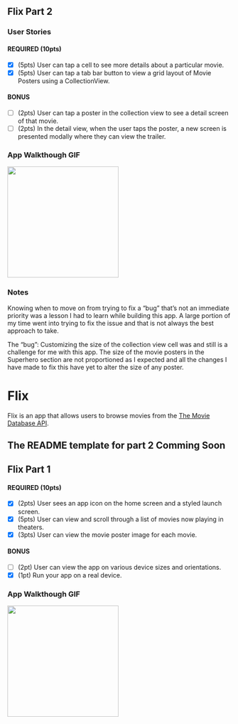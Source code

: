## Flix Part 2

### User Stories

#### REQUIRED (10pts)
- [X] (5pts) User can tap a cell to see more details about a particular movie.
- [X] (5pts) User can tap a tab bar button to view a grid layout of Movie Posters using a CollectionView.

#### BONUS
- [ ] (2pts) User can tap a poster in the collection view to see a detail screen of that movie.
- [ ] (2pts) In the detail view, when the user taps the poster, a new screen is presented modally where they can view the trailer.

### App Walkthough GIF

<img src="https://recordit.co/sELiAV0gh5" width=250><br>

### Notes
Knowing when to move on from trying to fix a “bug” that’s not an immediate priority was a lesson I had to learn while building this app. A large portion of my time went into trying to fix the issue and that is not always the best approach to take.

The “bug”:
Customizing the size of the collection view cell was and still is a challenge for me with this app. The size of the movie posters in the Superhero section are not proportioned as I expected and all the changes I have made to fix this have yet to alter the size of any poster. 


# Flix

Flix is an app that allows users to browse movies from the [The Movie Database API](http://docs.themoviedb.apiary.io/#).

 The README template for part 2 Comming Soon
---

## Flix Part 1

#### REQUIRED (10pts)
- [x] (2pts) User sees an app icon on the home screen and a styled launch screen.
- [x] (5pts) User can view and scroll through a list of movies now playing in theaters.
- [x] (3pts) User can view the movie poster image for each movie.

#### BONUS
- [ ] (2pt) User can view the app on various device sizes and orientations.
- [x] (1pt) Run your app on a real device.

### App Walkthough GIF


<img src="http://g.recordit.co/AbR22AYaje.gif" width=250><br>



